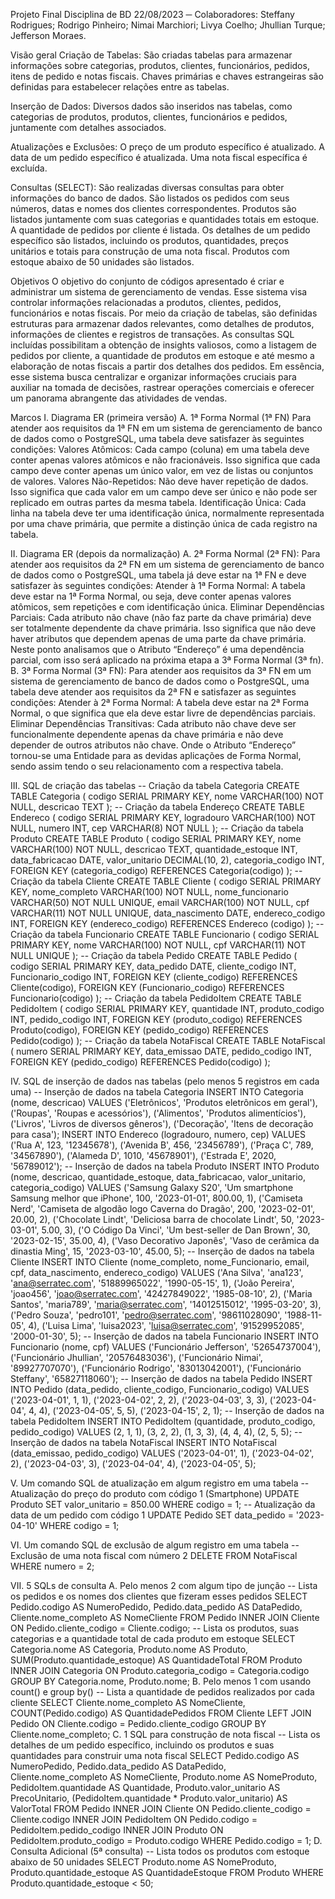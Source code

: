 Projeto Final Disciplina de BD
22/08/2023
─
Colaboradores:
Steffany Rodrigues;
Rodrigo Pinheiro;
Nimai Marchiori;
Livya Coelho;
Jhullian Turque;
Jefferson Moraes.

Visão geral
Criação de Tabelas:
São criadas tabelas para armazenar informações sobre categorias, produtos, clientes,
funcionários, pedidos, itens de pedido e notas fiscais.
Chaves primárias e chaves estrangeiras são definidas para estabelecer relações entre as
tabelas.

Inserção de Dados:
Diversos dados são inseridos nas tabelas, como categorias de produtos, produtos, clientes,
funcionários e pedidos, juntamente com detalhes associados.

Atualizações e Exclusões:
O preço de um produto específico é atualizado.
A data de um pedido específico é atualizada.
Uma nota fiscal específica é excluída.

Consultas (SELECT):
São realizadas diversas consultas para obter informações do banco de dados.
São listados os pedidos com seus números, datas e nomes dos clientes correspondentes.
Produtos são listados juntamente com suas categorias e quantidades totais em estoque.
A quantidade de pedidos por cliente é listada.
Os detalhes de um pedido específico são listados, incluindo os produtos, quantidades,
preços unitários e totais para construção de uma nota fiscal.
Produtos com estoque abaixo de 50 unidades são listados.

Objetivos
O objetivo do conjunto de códigos apresentado é criar e administrar um sistema de
gerenciamento de vendas. Esse sistema visa controlar informações relacionadas a
produtos, clientes, pedidos, funcionários e notas fiscais. Por meio da criação de
tabelas, são definidas estruturas para armazenar dados relevantes, como detalhes
de produtos, informações de clientes e registros de transações.
As consultas SQL incluídas possibilitam a obtenção de insights valiosos, como a
listagem de pedidos por cliente, a quantidade de produtos em estoque e até
mesmo a elaboração de notas fiscais a partir dos detalhes dos pedidos. Em
essência, esse sistema busca centralizar e organizar informações cruciais para
auxiliar na tomada de decisões, rastrear operações comerciais e oferecer um
panorama abrangente das atividades de vendas.

Marcos
I. Diagrama ER (primeira versão)
A. 1ª Forma Normal (1ª FN)
Para atender aos requisitos da 1ª FN em um sistema de gerenciamento de banco de
dados como o PostgreSQL, uma tabela deve satisfazer às seguintes condições:
Valores Atômicos: Cada campo (coluna) em uma tabela deve conter apenas valores
atômicos e não fracionáveis. Isso significa que cada campo deve conter apenas um
único valor, em vez de listas ou conjuntos de valores.
Valores Não-Repetidos: Não deve haver repetição de dados. Isso significa que cada
valor em um campo deve ser único e não pode ser replicado em outras partes da
mesma tabela.
Identificação Única: Cada linha na tabela deve ter uma identificação única,
normalmente representada por uma chave primária, que permite a distinção única
de cada registro na tabela.

II. Diagrama ER (depois da normalização)
A. 2ª Forma Normal (2ª FN):
Para atender aos requisitos da 2ª FN em um sistema de gerenciamento de banco de
dados como o PostgreSQL, uma tabela já deve estar na 1ª FN e deve satisfazer às
seguintes condições:
Atender à 1ª Forma Normal: A tabela deve estar na 1ª Forma Normal, ou seja,
deve conter apenas valores atômicos, sem repetições e com identificação única.
Eliminar Dependências Parciais: Cada atributo não chave (não faz parte da chave
primária) deve ser totalmente dependente da chave primária. Isso significa que não
deve haver atributos que dependem apenas de uma parte da chave primária.
Neste ponto analisamos que o Atributo “Endereço” é uma dependência parcial, com
isso será aplicado na próxima etapa a 3ª Forma Normal (3ª fn).
B. 3ª Forma Normal (3ª FN):
Para atender aos requisitos da 3ª FN em um sistema de gerenciamento de banco de
dados como o PostgreSQL, uma tabela deve atender aos requisitos da 2ª FN e
satisfazer as seguintes condições:
Atender à 2ª Forma Normal: A tabela deve estar na 2ª Forma Normal, o que
significa que ela deve estar livre de dependências parciais.
Eliminar Dependências Transitivas: Cada atributo não chave deve ser
funcionalmente dependente apenas da chave primária e não deve depender de
outros atributos não chave.
Onde o Atributo “Endereço” tornou-se uma Entidade para as devidas aplicações de
Forma Normal, sendo assim tendo o seu relacionamento com a respectiva tabela.

III. SQL de criação das tabelas
-- Criação da tabela Categoria
CREATE TABLE Categoria (
codigo SERIAL PRIMARY KEY,
nome VARCHAR(100) NOT NULL,
descricao TEXT
);
-- Criação da tabela Endereço
CREATE TABLE Endereco (
codigo SERIAL PRIMARY KEY,
logradouro VARCHAR(100) NOT NULL,
numero INT,
cep VARCHAR(8) NOT NULL
);
-- Criação da tabela Produto
CREATE TABLE Produto (
codigo SERIAL PRIMARY KEY,
nome VARCHAR(100) NOT NULL,
descricao TEXT,
quantidade_estoque INT,
data_fabricacao DATE,
valor_unitario DECIMAL(10, 2),
categoria_codigo INT,
FOREIGN KEY (categoria_codigo) REFERENCES Categoria(codigo)
);
-- Criação da tabela Cliente
CREATE TABLE Cliente (
codigo SERIAL PRIMARY KEY,
nome_completo VARCHAR(100) NOT NULL,
nome_funcionario VARCHAR(50) NOT NULL UNIQUE,
email VARCHAR(100) NOT NULL,
cpf VARCHAR(11) NOT NULL UNIQUE,
data_nascimento DATE,
endereco_codigo INT,
FOREIGN KEY (endereco_codigo) REFERENCES Endereco (codigo)
);
-- Criação da tabela Funcionario
CREATE TABLE Funcionario (
codigo SERIAL PRIMARY KEY,
nome VARCHAR(100) NOT NULL,
cpf VARCHAR(11) NOT NULL UNIQUE
);
-- Criação da tabela Pedido
CREATE TABLE Pedido (
codigo SERIAL PRIMARY KEY,
data_pedido DATE,
cliente_codigo INT,
Funcionario_codigo INT,
FOREIGN KEY (cliente_codigo) REFERENCES Cliente(codigo),
FOREIGN KEY (Funcionario_codigo) REFERENCES Funcionario(codigo)
);
-- Criação da tabela PedidoItem
CREATE TABLE PedidoItem (
codigo SERIAL PRIMARY KEY,
quantidade INT,
produto_codigo INT,
pedido_codigo INT,
FOREIGN KEY (produto_codigo) REFERENCES Produto(codigo),
FOREIGN KEY (pedido_codigo) REFERENCES Pedido(codigo)
);
-- Criação da tabela NotaFiscal
CREATE TABLE NotaFiscal (
numero SERIAL PRIMARY KEY,
data_emissao DATE,
pedido_codigo INT,
FOREIGN KEY (pedido_codigo) REFERENCES Pedido(codigo)
);

IV. SQL de inserção de dados nas tabelas (pelo menos 5 registros em cada uma)
-- Inserção de dados na tabela Categoria
INSERT INTO Categoria (nome, descricao) VALUES
('Eletrônicos', 'Produtos eletrônicos em geral'),
('Roupas', 'Roupas e acessórios'),
('Alimentos', 'Produtos alimentícios'),
('Livros', 'Livros de diversos gêneros'),
('Decoração', 'Itens de decoração para casa');
INSERT INTO Endereco (logradouro, numero, cep) VALUES
('Rua A', 123, '12345678'),
('Avenida B', 456, '23456789'),
('Praça C', 789, '34567890'),
('Alameda D', 1010, '45678901'),
('Estrada E', 2020, '56789012');
-- Inserção de dados na tabela Produto
INSERT INTO Produto (nome, descricao, quantidade_estoque,
data_fabricacao, valor_unitario, categoria_codigo) VALUES
('Samsung Galaxy S20', 'Um smartphone Samsung melhor que
iPhone', 100, '2023-01-01', 800.00, 1),
('Camiseta Nerd', 'Camiseta de algodão logo Caverna do Dragão',
200, '2023-02-01', 20.00, 2),
('Chocolate Lindt', 'Deliciosa barra de chocolate Lindt', 50,
'2023-03-01', 5.00, 3),
('O Código Da Vinci', 'Um best-seller de Dan Brown', 30,
'2023-02-15', 35.00, 4),
('Vaso Decorativo Japonês', 'Vaso de cerâmica da dinastia Ming',
15, '2023-03-10', 45.00, 5);
-- Inserção de dados na tabela Cliente
INSERT INTO Cliente (nome_completo, nome_Funcionario, email, cpf,
data_nascimento, endereco_codigo) VALUES
('Ana Silva', 'ana123', 'ana@serratec.com', '51889965022',
'1990-05-15', 1),
('João Pereira', 'joao456', 'joao@serratec.com', '42427849022',
'1985-08-10', 2),
('Maria Santos', 'maria789', 'maria@serratec.com',
'14012515012', '1995-03-20', 3),
('Pedro Souza', 'pedro101', 'pedro@serratec.com', '98611028090',
'1988-11-05', 4),
('Luisa Lima', 'luisa2023', 'luisa@serratec.com', '91529952085',
'2000-01-30', 5);
-- Inserção de dados na tabela Funcionario
INSERT INTO Funcionario (nome, cpf) VALUES
('Funcionário Jefferson', '52654737004'),
('Funcionário Jhullian', '20576483036'),
('Funcionário Nimai', '89927707070'),
('Funcionário Rodrigo', '83013042001'),
('Funcionário Steffany', '65827118060');
-- Inserção de dados na tabela Pedido
INSERT INTO Pedido (data_pedido, cliente_codigo,
Funcionario_codigo)
VALUES
('2023-04-01', 1, 1),
('2023-04-02', 2, 2),
('2023-04-03', 3, 3),
('2023-04-04', 4, 4),
('2023-04-05', 5, 5),
('2023-04-15', 2, 1);
-- Inserção de dados na tabela PedidoItem
INSERT INTO PedidoItem (quantidade, produto_codigo, pedido_codigo)
VALUES
(2, 1, 1),
(3, 2, 2),
(1, 3, 3),
(4, 4, 4),
(2, 5, 5);
-- Inserção de dados na tabela NotaFiscal
INSERT INTO NotaFiscal (data_emissao, pedido_codigo)
VALUES
('2023-04-01', 1),
('2023-04-02', 2),
('2023-04-03', 3),
('2023-04-04', 4),
('2023-04-05', 5);

V. Um comando SQL de atualização em algum registro em uma tabela
-- Atualização do preço do produto com código 1 (Smartphone)
UPDATE Produto
SET valor_unitario = 850.00
WHERE codigo = 1;
-- Atualização da data de um pedido com código 1
UPDATE Pedido
SET data_pedido = '2023-04-10'
WHERE codigo = 1;

VI. Um comando SQL de exclusão de algum registro em uma tabela
-- Exclusão de uma nota fiscal com número 2
DELETE FROM NotaFiscal
WHERE numero = 2;

VII. 5 SQLs de consulta
A. Pelo menos 2 com algum tipo de junção
-- Lista os pedidos e os nomes dos clientes que fizeram esses
pedidos
SELECT Pedido.codigo AS NumeroPedido, Pedido.data_pedido AS
DataPedido, Cliente.nome_completo AS NomeCliente
FROM Pedido
INNER JOIN Cliente ON Pedido.cliente_codigo = Cliente.codigo;
-- Lista os produtos, suas categorias e a quantidade total de cada
produto em estoque
SELECT Categoria.nome AS Categoria, Produto.nome AS Produto,
SUM(Produto.quantidade_estoque) AS QuantidadeTotal
FROM Produto
INNER JOIN Categoria ON Produto.categoria_codigo =
Categoria.codigo
GROUP BY Categoria.nome, Produto.nome;
B. Pelo menos 1 com usando count() e group by()
-- Lista a quantidade de pedidos realizados por cada cliente
SELECT Cliente.nome_completo AS NomeCliente, COUNT(Pedido.codigo)
AS QuantidadePedidos
FROM Cliente
LEFT JOIN Pedido ON Cliente.codigo = Pedido.cliente_codigo
GROUP BY Cliente.nome_completo;
C. 1 SQL para construção de nota fiscal
-- Lista os detalhes de um pedido específico, incluindo os produtos
e suas quantidades para construir uma nota fiscal
SELECT Pedido.codigo AS NumeroPedido, Pedido.data_pedido AS
DataPedido, Cliente.nome_completo AS NomeCliente,
Produto.nome AS NomeProduto, PedidoItem.quantidade AS
Quantidade, Produto.valor_unitario AS PrecoUnitario,
(PedidoItem.quantidade * Produto.valor_unitario) AS
ValorTotal
FROM Pedido
INNER JOIN Cliente ON Pedido.cliente_codigo = Cliente.codigo
INNER JOIN PedidoItem ON Pedido.codigo =
PedidoItem.pedido_codigo
INNER JOIN Produto ON PedidoItem.produto_codigo = Produto.codigo
WHERE Pedido.codigo = 1;
D. Consulta Adicional (5ª consulta)
-- Lista todos os produtos com estoque abaixo de 50 unidades
SELECT Produto.nome AS NomeProduto, Produto.quantidade_estoque AS
QuantidadeEstoque
FROM Produto
WHERE Produto.quantidade_estoque < 50;

